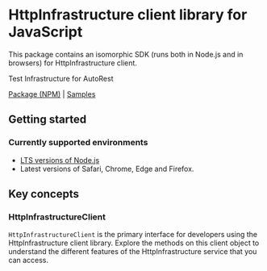 # HttpInfrastructure client library for JavaScript

This package contains an isomorphic SDK (runs both in Node.js and in browsers) for HttpInfrastructure client.

Test Infrastructure for AutoRest

[Package (NPM)](https://www.npmjs.com/package/@msinternal/httpInfrastructure) |
[Samples](https://github.com/Azure-Samples/azure-samples-js-management)

## Getting started

### Currently supported environments

- [LTS versions of Node.js](https://nodejs.org/about/releases/)
- Latest versions of Safari, Chrome, Edge and Firefox.




## Key concepts

### HttpInfrastructureClient

`HttpInfrastructureClient` is the primary interface for developers using the HttpInfrastructure client library. Explore the methods on this client object to understand the different features of the HttpInfrastructure service that you can access.

